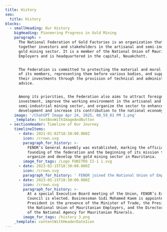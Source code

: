 ```yaml
---
title: History
seo:
  title: History
blocks:
  - smallHeading: Our History
    bigHeading: Pioneering Progress in Gold Mining
    paragraph: >
      The National Federation of Gold Factories is an organization that brings
      together investors and stakeholders in the artisanal and semi-industrial
      gold mining sector. It is a member of the National Union of Mauritanian
      Employers and is headquartered in the capital, Nouakchott.


      The Federation is committed to protecting the material and moral interests
      of its members, representing them before various bodies, and supporting
      their investments through the provision of technical and administrative
      advice.


      Among its priorities, the Federation also aims to attract foreign
      investment, improve the working environment in the artisanal and
      semi-industrial mining sector, and organize the sector to enhance its
      development and increase its contribution to the national economy.
    image: '/ChatGPT Image Apr 24, 2025, 08_59_01 PM 1.png'
    _template: textBoxWithImageAndButton
  - sectionHeader: Timeline of Our Journey
    timelineItems:
      - date: 2021-01-02T18:30:00.000Z
        icon: /crown.svg
        paragraph_for_history: >-
          FENOR’s General Assembly was established, marking the official
          founding of the federation and the beginning of its mission to
          organize and develop the gold mining sector in Mauritania.
        image_for_tags: /Logo FUNITRO II-1 1.svg
      - date: 2023-02-15T18:30:00.000Z
        icon: /crown.svg
        paragraph_for_history: ' FENOR joined the National Union of Employers, a significant step that enhanced its institutional presence and influence within national economic circles.'
      - date: 2023-05-15T18:30:00.000Z
        icon: /crown.svg
        paragraph_for_history: >-
          At a special Executive Board meeting of the Union, FENOR’s Executive
          Council is elected. Businessman Sidi Mohamed Kaem is appointed
          President in the presence of the Minister of Trade, the President of
          the National Union of Mauritanian Employers, and the Director General
          of the National Agency for Mauritanian Minerals.
        image_for_tags: /history 3.png
    _template: contentWithHeaderDateIcon
---
```



